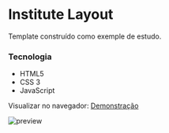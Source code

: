 # Institute Layout

Template construído como exemple de estudo.

### Tecnologia

- HTML5
- CSS 3
- JavaScript

Visualizar no navegador: [Demonstração](https://devalvez.github.io/institute-layout/)

![preview]('https://raw.githubusercontent.com/devalvez/institute-layout/main/preview.jpg')
